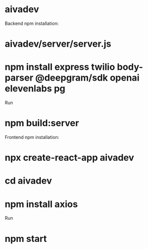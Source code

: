 # aivadev
Backend npm installation:
# aivadev/server/server.js
# npm install express twilio body-parser @deepgram/sdk openai elevenlabs pg

Run
# npm build:server

Frontend npm installation:
# npx create-react-app aivadev
# cd aivadev
# npm install axios

Run
# npm start


